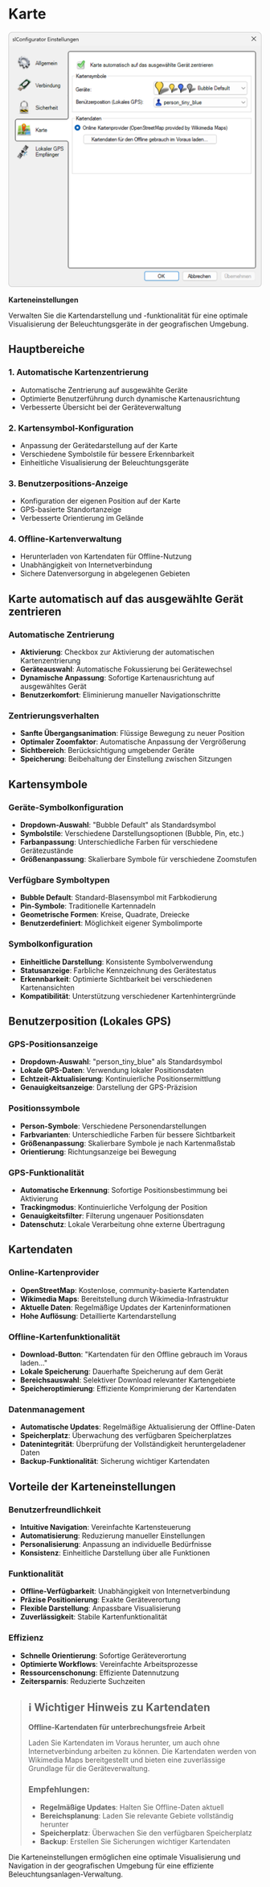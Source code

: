 # Karte

![Einstellungen Karte](karte.png)

**Karteneinstellungen**

Verwalten Sie die Kartendarstellung und -funktionalität für eine optimale Visualisierung der Beleuchtungsgeräte in der geografischen Umgebung.

## Hauptbereiche

### 1. Automatische Kartenzentrierung
- Automatische Zentrierung auf ausgewählte Geräte
- Optimierte Benutzerführung durch dynamische Kartenausrichtung
- Verbesserte Übersicht bei der Geräteverwaltung

### 2. Kartensymbol-Konfiguration
- Anpassung der Gerätedarstellung auf der Karte
- Verschiedene Symbolstile für bessere Erkennbarkeit
- Einheitliche Visualisierung der Beleuchtungsgeräte

### 3. Benutzerpositions-Anzeige
- Konfiguration der eigenen Position auf der Karte
- GPS-basierte Standortanzeige
- Verbesserte Orientierung im Gelände

### 4. Offline-Kartenverwaltung
- Herunterladen von Kartendaten für Offline-Nutzung
- Unabhängigkeit von Internetverbindung
- Sichere Datenversorgung in abgelegenen Gebieten

## Karte automatisch auf das ausgewählte Gerät zentrieren

### Automatische Zentrierung
- **Aktivierung**: Checkbox zur Aktivierung der automatischen Kartenzentrierung
- **Geräteauswahl**: Automatische Fokussierung bei Gerätewechsel
- **Dynamische Anpassung**: Sofortige Kartenausrichtung auf ausgewähltes Gerät
- **Benutzerkomfort**: Eliminierung manueller Navigationschritte

### Zentrierungsverhalten
- **Sanfte Übergangsanimation**: Flüssige Bewegung zu neuer Position
- **Optimaler Zoomfaktor**: Automatische Anpassung der Vergrößerung
- **Sichtbereich**: Berücksichtigung umgebender Geräte
- **Speicherung**: Beibehaltung der Einstellung zwischen Sitzungen

## Kartensymbole

### Geräte-Symbolkonfiguration
- **Dropdown-Auswahl**: "Bubble Default" als Standardsymbol
- **Symbolstile**: Verschiedene Darstellungsoptionen (Bubble, Pin, etc.)
- **Farbanpassung**: Unterschiedliche Farben für verschiedene Gerätezustände
- **Größenanpassung**: Skalierbare Symbole für verschiedene Zoomstufen

### Verfügbare Symboltypen
- **Bubble Default**: Standard-Blasensymbol mit Farbkodierung
- **Pin-Symbole**: Traditionelle Kartennadeln
- **Geometrische Formen**: Kreise, Quadrate, Dreiecke
- **Benutzerdefiniert**: Möglichkeit eigener Symbolimporte

### Symbolkonfiguration
- **Einheitliche Darstellung**: Konsistente Symbolverwendung
- **Statusanzeige**: Farbliche Kennzeichnung des Gerätestatus
- **Erkennbarkeit**: Optimierte Sichtbarkeit bei verschiedenen Kartenansichten
- **Kompatibilität**: Unterstützung verschiedener Kartenhintergründe

## Benutzerposition (Lokales GPS)

### GPS-Positionsanzeige
- **Dropdown-Auswahl**: "person_tiny_blue" als Standardsymbol
- **Lokale GPS-Daten**: Verwendung lokaler Positionsdaten
- **Echtzeit-Aktualisierung**: Kontinuierliche Positionsermittlung
- **Genauigkeitsanzeige**: Darstellung der GPS-Präzision

### Positionssymbole
- **Person-Symbole**: Verschiedene Personendarstellungen
- **Farbvarianten**: Unterschiedliche Farben für bessere Sichtbarkeit
- **Größenanpassung**: Skalierbare Symbole je nach Kartenmaßstab
- **Orientierung**: Richtungsanzeige bei Bewegung

### GPS-Funktionalität
- **Automatische Erkennung**: Sofortige Positionsbestimmung bei Aktivierung
- **Trackingmodus**: Kontinuierliche Verfolgung der Position
- **Genauigkeitsfilter**: Filterung ungenauer Positionsdaten
- **Datenschutz**: Lokale Verarbeitung ohne externe Übertragung

## Kartendaten

### Online-Kartenprovider
- **OpenStreetMap**: Kostenlose, community-basierte Kartendaten
- **Wikimedia Maps**: Bereitstellung durch Wikimedia-Infrastruktur
- **Aktuelle Daten**: Regelmäßige Updates der Karteninformationen
- **Hohe Auflösung**: Detaillierte Kartendarstellung

### Offline-Kartenfunktionalität
- **Download-Button**: "Kartendaten für den Offline gebrauch im Voraus laden..."
- **Lokale Speicherung**: Dauerhafte Speicherung auf dem Gerät
- **Bereichsauswahl**: Selektiver Download relevanter Kartengebiete
- **Speicheroptimierung**: Effiziente Komprimierung der Kartendaten

### Datenmanagement
- **Automatische Updates**: Regelmäßige Aktualisierung der Offline-Daten
- **Speicherplatz**: Überwachung des verfügbaren Speicherplatzes
- **Datenintegrität**: Überprüfung der Vollständigkeit heruntergeladener Daten
- **Backup-Funktionalität**: Sicherung wichtiger Kartendaten

## Vorteile der Karteneinstellungen

### Benutzerfreundlichkeit
- **Intuitive Navigation**: Vereinfachte Kartensteuerung
- **Automatisierung**: Reduzierung manueller Einstellungen
- **Personalisierung**: Anpassung an individuelle Bedürfnisse
- **Konsistenz**: Einheitliche Darstellung über alle Funktionen

### Funktionalität
- **Offline-Verfügbarkeit**: Unabhängigkeit von Internetverbindung
- **Präzise Positionierung**: Exakte Geräteverortung
- **Flexible Darstellung**: Anpassbare Visualisierung
- **Zuverlässigkeit**: Stabile Kartenfunktionalität

### Effizienz
- **Schnelle Orientierung**: Sofortige Geräteverortung
- **Optimierte Workflows**: Vereinfachte Arbeitsprozesse
- **Ressourcenschonung**: Effiziente Datennutzung
- **Zeitersparnis**: Reduzierte Suchzeiten

> ## ℹ️ Wichtiger Hinweis zu Kartendaten
>
> **Offline-Kartendaten für unterbrechungsfreie Arbeit**
>
> Laden Sie Kartendaten im Voraus herunter, um auch ohne Internetverbindung arbeiten zu können. Die Kartendaten werden von Wikimedia Maps bereitgestellt und bieten eine zuverlässige Grundlage für die Geräteverwaltung.
>
> ### Empfehlungen:
> - **Regelmäßige Updates**: Halten Sie Offline-Daten aktuell
> - **Bereichsplanung**: Laden Sie relevante Gebiete vollständig herunter
> - **Speicherplatz**: Überwachen Sie den verfügbaren Speicherplatz
> - **Backup**: Erstellen Sie Sicherungen wichtiger Kartendaten

Die Karteneinstellungen ermöglichen eine optimale Visualisierung und Navigation in der geografischen Umgebung für eine effiziente Beleuchtungsanlagen-Verwaltung.